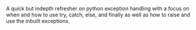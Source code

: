 A quick but indepth refresher on python exception handling with a focus on when and how to use try, catch, else, and finally as well as how to raise and use the inbuilt exceptions.
